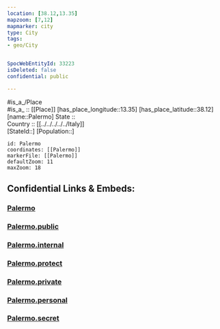 ```yaml
---
location: [38.12,13.35] 
mapzoom: [7,12] 
mapmarker: city 
type: City
tags:
- geo/City


SpocWebEntityId: 33223
isDeleted: false
confidential: public

---
```

#is_a_/Place  
#is_a_ :: [[Place]] 
[has_place_longitude::13.35] 
[has_place_latitude::38.12] 
[name::Palermo] 
State ::  
Country :: [[../../../../../Italy]]  
[StateId::] 
[Population::] 



```leaflet
id: Palermo
coordinates: [[Palermo]] 
markerFile: [[Palermo]] 
defaultZoom: 11 
maxZoom: 18
```


## Confidential Links & Embeds: 

### [Palermo](/_Standards/Earth/Continent/Europe/Europe~South/Italy/regions~Italy/Sicily/Palermo.Province/City/Palermo.md) 

### [Palermo.public](/_public/Earth/Continent/Europe/Europe~South/Italy/regions~Italy/Sicily/Palermo.Province/City/Palermo.public.md) 

### [Palermo.internal](/_internal/Earth/Continent/Europe/Europe~South/Italy/regions~Italy/Sicily/Palermo.Province/City/Palermo.internal.md) 

### [Palermo.protect](/_protect/Earth/Continent/Europe/Europe~South/Italy/regions~Italy/Sicily/Palermo.Province/City/Palermo.protect.md) 

### [Palermo.private](/_private/Earth/Continent/Europe/Europe~South/Italy/regions~Italy/Sicily/Palermo.Province/City/Palermo.private.md) 

### [Palermo.personal](/_personal/Earth/Continent/Europe/Europe~South/Italy/regions~Italy/Sicily/Palermo.Province/City/Palermo.personal.md) 

### [Palermo.secret](/_secret/Earth/Continent/Europe/Europe~South/Italy/regions~Italy/Sicily/Palermo.Province/City/Palermo.secret.md)

